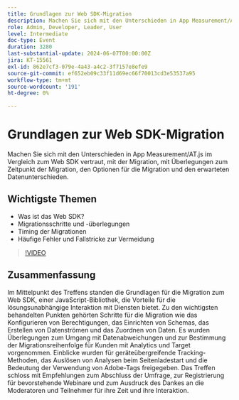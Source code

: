 ```yaml
---
title: Grundlagen zur Web SDK-Migration
description: Machen Sie sich mit den Unterschieden in App Measurement/AT.js im Vergleich zum Web SDK vertraut, mit der Migration, mit Überlegungen zum Zeitpunkt der Migration, den Optionen für die Migration und den erwarteten Datenunterschieden.
role: Admin, Developer, Leader, User
level: Intermediate
doc-type: Event
duration: 3280
last-substantial-update: 2024-06-07T00:00:00Z
jira: KT-15561
exl-id: 862e7cf3-079e-4a43-a4c2-3f7157e8efe9
source-git-commit: ef652eb09c33f11d69ec66f70013cd3e53537a95
workflow-type: tm+mt
source-wordcount: '191'
ht-degree: 0%

---
```


# Grundlagen zur Web SDK-Migration

Machen Sie sich mit den Unterschieden in App Measurement/AT.js im Vergleich zum Web SDK vertraut, mit der Migration, mit Überlegungen zum Zeitpunkt der Migration, den Optionen für die Migration und den erwarteten Datenunterschieden.

## Wichtigste Themen

* Was ist das Web SDK?
* Migrationsschritte und -überlegungen
* Timing der Migrationen
* Häufige Fehler und Fallstricke zur Vermeidung

>[!VIDEO](https://video.tv.adobe.com/v/3429291/?learn=on)


## Zusammenfassung 

Im Mittelpunkt des Treffens standen die Grundlagen für die Migration zum Web SDK, einer JavaScript-Bibliothek, die Vorteile für die lösungsunabhängige Interaktion mit Diensten bietet. &#x200B;Zu den wichtigsten behandelten Punkten gehörten Schritte für die Migration wie das Konfigurieren von Berechtigungen, das Einrichten von Schemas, das Erstellen von Datenströmen und das Zuordnen von Daten. Es wurden Überlegungen zum Umgang mit Datenabweichungen und zur Bestimmung der Migrationsreihenfolge für Kunden mit Analytics und Target vorgenommen. Einblicke wurden für geräteübergreifende Tracking-Methoden, das Auslösen von Analysen beim Seitenladestart und die Bedeutung der Verwendung von Adobe-Tags freigegeben. Das Treffen schloss mit Empfehlungen zum Abschluss der Umfrage, zur Registrierung für bevorstehende Webinare und zum Ausdruck des Dankes an die Moderatoren und Teilnehmer für ihre Zeit und ihre Interaktion.